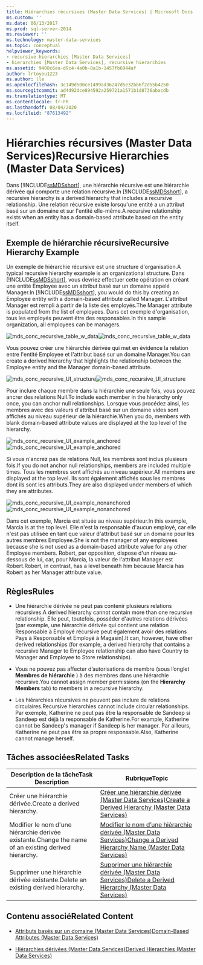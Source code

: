 ```yaml
---
title: Hiérarchies récursives (Master Data Services) | Microsoft Docs
ms.custom: ''
ms.date: 06/13/2017
ms.prod: sql-server-2014
ms.reviewer: ''
ms.technology: master-data-services
ms.topic: conceptual
helpviewer_keywords:
- recursive hierarchies [Master Data Services]
- hierarchies [Master Data Services], recursive hierarchies
ms.assetid: 9408c6ea-d9c4-4a0b-8a1b-1457fb6944af
author: lrtoyou1223
ms.author: lle
ms.openlocfilehash: 3c149d500ce1499ad36247d5e32bb6f2d55b4250
ms.sourcegitcommit: ad4d92dce894592a259721a1571b1d8736abacdb
ms.translationtype: MT
ms.contentlocale: fr-FR
ms.lasthandoff: 08/04/2020
ms.locfileid: "87613492"
---
```

# <a name="recursive-hierarchies-master-data-services"></a><span data-ttu-id="26900-102">Hiérarchies récursives (Master Data Services)</span><span class="sxs-lookup"><span data-stu-id="26900-102">Recursive Hierarchies (Master Data Services)</span></span>
  <span data-ttu-id="26900-103">Dans [!INCLUDE[ssMDSshort](../includes/ssmdsshort-md.md)], une hiérarchie récursive est une hiérarchie dérivée qui comporte une relation récursive.</span><span class="sxs-lookup"><span data-stu-id="26900-103">In [!INCLUDE[ssMDSshort](../includes/ssmdsshort-md.md)], a recursive hierarchy is a derived hierarchy that includes a recursive relationship.</span></span> <span data-ttu-id="26900-104">Une relation récursive existe lorsqu'une entité a un attribut basé sur un domaine et sur l'entité elle-même.</span><span class="sxs-lookup"><span data-stu-id="26900-104">A recursive relationship exists when an entity has a domain-based attribute based on the entity itself.</span></span>

## <a name="recursive-hierarchy-example"></a><span data-ttu-id="26900-105">Exemple de hiérarchie récursive</span><span class="sxs-lookup"><span data-stu-id="26900-105">Recursive Hierarchy Example</span></span>
 <span data-ttu-id="26900-106">Un exemple de hiérarchie récursive est une structure d'organisation.</span><span class="sxs-lookup"><span data-stu-id="26900-106">A typical recursive hierarchy example is an organizational structure.</span></span> <span data-ttu-id="26900-107">Dans [!INCLUDE[ssMDSshort](../includes/ssmdsshort-md.md)], vous devriez effectuer cette opération en créant une entité Employee avec un attribut basé sur un domaine appelé Manager.</span><span class="sxs-lookup"><span data-stu-id="26900-107">In [!INCLUDE[ssMDSshort](../includes/ssmdsshort-md.md)], you would do this by creating an Employee entity with a domain-based attribute called Manager.</span></span> <span data-ttu-id="26900-108">L'attribut Manager est rempli à partir de la liste des employés.</span><span class="sxs-lookup"><span data-stu-id="26900-108">The Manager attribute is populated from the list of employees.</span></span> <span data-ttu-id="26900-109">Dans cet exemple d'organisation, tous les employés peuvent être des responsables.</span><span class="sxs-lookup"><span data-stu-id="26900-109">In this sample organization, all employees can be managers.</span></span>

 <span data-ttu-id="26900-110">![mds_conc_recursive_table_w_data](../../2014/master-data-services/media/mds-conc-recursive-table-w-data.gif "mds_conc_recursive_table_w_data")</span><span class="sxs-lookup"><span data-stu-id="26900-110">![mds_conc_recursive_table_w_data](../../2014/master-data-services/media/mds-conc-recursive-table-w-data.gif "mds_conc_recursive_table_w_data")</span></span>

 <span data-ttu-id="26900-111">Vous pouvez créer une hiérarchie dérivée qui met en évidence la relation entre l'entité Employee et l'attribut basé sur un domaine Manager.</span><span class="sxs-lookup"><span data-stu-id="26900-111">You can create a derived hierarchy that highlights the relationship between the Employee entity and the Manager domain-based attribute.</span></span>

 <span data-ttu-id="26900-112">![mds_conc_recursive_UI_structure](../../2014/master-data-services/media/mds-conc-recursive-ui-structure.gif "mds_conc_recursive_UI_structure")</span><span class="sxs-lookup"><span data-stu-id="26900-112">![mds_conc_recursive_UI_structure](../../2014/master-data-services/media/mds-conc-recursive-ui-structure.gif "mds_conc_recursive_UI_structure")</span></span>

 <span data-ttu-id="26900-113">Pour inclure chaque membre dans la hiérarchie une seule fois, vous pouvez ancrer des relations Null.</span><span class="sxs-lookup"><span data-stu-id="26900-113">To include each member in the hierarchy only once, you can anchor null relationships.</span></span> <span data-ttu-id="26900-114">Lorsque vous procédez ainsi, les membres avec des valeurs d'attribut basé sur un domaine vides sont affichés au niveau supérieur de la hiérarchie.</span><span class="sxs-lookup"><span data-stu-id="26900-114">When you do, members with blank domain-based attribute values are displayed at the top level of the hierarchy.</span></span>

 <span data-ttu-id="26900-115">![mds_conc_recursive_UI_example_anchored](../../2014/master-data-services/media/mds-conc-recursive-ui-example-anchored.gif "mds_conc_recursive_UI_example_anchored")</span><span class="sxs-lookup"><span data-stu-id="26900-115">![mds_conc_recursive_UI_example_anchored](../../2014/master-data-services/media/mds-conc-recursive-ui-example-anchored.gif "mds_conc_recursive_UI_example_anchored")</span></span>

 <span data-ttu-id="26900-116">Si vous n'ancrez pas de relations Null, les membres sont inclus plusieurs fois.</span><span class="sxs-lookup"><span data-stu-id="26900-116">If you do not anchor null relationships, members are included multiple times.</span></span> <span data-ttu-id="26900-117">Tous les membres sont affichés au niveau supérieur.</span><span class="sxs-lookup"><span data-stu-id="26900-117">All members are displayed at the top level.</span></span> <span data-ttu-id="26900-118">Ils sont également affichés sous les membres dont ils sont les attributs.</span><span class="sxs-lookup"><span data-stu-id="26900-118">They are also displayed under members of which they are attributes.</span></span>

 <span data-ttu-id="26900-119">![mds_conc_recursive_UI_example_nonanchored](../../2014/master-data-services/media/mds-conc-recursive-ui-example-nonanchored.gif "mds_conc_recursive_UI_example_nonanchored")</span><span class="sxs-lookup"><span data-stu-id="26900-119">![mds_conc_recursive_UI_example_nonanchored](../../2014/master-data-services/media/mds-conc-recursive-ui-example-nonanchored.gif "mds_conc_recursive_UI_example_nonanchored")</span></span>

 <span data-ttu-id="26900-120">Dans cet exemple, Marcia est située au niveau supérieur.</span><span class="sxs-lookup"><span data-stu-id="26900-120">In this example, Marcia is at the top level.</span></span> <span data-ttu-id="26900-121">Elle n'est la responsable d'aucun employé, car elle n'est pas utilisée en tant que valeur d'attribut basé sur un domaine pour les autres membres Employee.</span><span class="sxs-lookup"><span data-stu-id="26900-121">She is not the manager of any employees because she is not used as a domain-based attribute value for any other Employee members.</span></span> <span data-ttu-id="26900-122">Robert, par opposition, dispose d'un niveau au-dessous de lui, car, pour Marcia, la valeur de l'attribut Manager est Robert.</span><span class="sxs-lookup"><span data-stu-id="26900-122">Robert, in contrast, has a level beneath him because Marcia has Robert as her Manager attribute value.</span></span>

## <a name="rules"></a><span data-ttu-id="26900-123">Règles</span><span class="sxs-lookup"><span data-stu-id="26900-123">Rules</span></span>

-   <span data-ttu-id="26900-124">Une hiérarchie dérivée ne peut pas contenir plusieurs relations récursives.</span><span class="sxs-lookup"><span data-stu-id="26900-124">A derived hierarchy cannot contain more than one recursive relationship.</span></span> <span data-ttu-id="26900-125">Elle peut, toutefois, posséder d'autres relations dérivées (par exemple, une hiérarchie dérivée qui contient une relation Responsable à Employé récursive peut également avoir des relations Pays à Responsable et Employé à Magasin).</span><span class="sxs-lookup"><span data-stu-id="26900-125">It can, however, have other derived relationships (for example, a derived hierarchy that contains a recursive Manager to Employee relationship can also have Country to Manager and Employee to Store relationships).</span></span>

-   <span data-ttu-id="26900-126">Vous ne pouvez pas affecter d’autorisations de membre (sous l’onglet **Membres de hiérarchie** ) à des membres dans une hiérarchie récursive.</span><span class="sxs-lookup"><span data-stu-id="26900-126">You cannot assign member permissions (on the **Hierarchy Members** tab) to members in a recursive hierarchy.</span></span>

-   <span data-ttu-id="26900-127">Les hiérarchies récursives ne peuvent pas inclure de relations circulaires.</span><span class="sxs-lookup"><span data-stu-id="26900-127">Recursive hierarchies cannot include circular relationships.</span></span> <span data-ttu-id="26900-128">Par exemple, Katherine ne peut pas être la responsable de Sandeep si Sandeep est déjà la responsable de Katherine.</span><span class="sxs-lookup"><span data-stu-id="26900-128">For example, Katherine cannot be Sandeep's manager if Sandeep is her manager.</span></span> <span data-ttu-id="26900-129">Par ailleurs, Katherine ne peut pas être sa propre responsable.</span><span class="sxs-lookup"><span data-stu-id="26900-129">Also, Katherine cannot manage herself.</span></span>

## <a name="related-tasks"></a><span data-ttu-id="26900-130">Tâches associées</span><span class="sxs-lookup"><span data-stu-id="26900-130">Related Tasks</span></span>

|<span data-ttu-id="26900-131">Description de la tâche</span><span class="sxs-lookup"><span data-stu-id="26900-131">Task Description</span></span>|<span data-ttu-id="26900-132">Rubrique</span><span class="sxs-lookup"><span data-stu-id="26900-132">Topic</span></span>|
|----------------------|-----------|
|<span data-ttu-id="26900-133">Créer une hiérarchie dérivée.</span><span class="sxs-lookup"><span data-stu-id="26900-133">Create a derived hierarchy.</span></span>|[<span data-ttu-id="26900-134">Créer une hiérarchie dérivée &#40;Master Data Services&#41;</span><span class="sxs-lookup"><span data-stu-id="26900-134">Create a Derived Hierarchy &#40;Master Data Services&#41;</span></span>](create-a-derived-hierarchy-master-data-services.md)|
|<span data-ttu-id="26900-135">Modifier le nom d'une hiérarchie dérivée existante.</span><span class="sxs-lookup"><span data-stu-id="26900-135">Change the name of an existing derived hierarchy.</span></span>|[<span data-ttu-id="26900-136">Modifier le nom d’une hiérarchie dérivée &#40;Master Data Services&#41;</span><span class="sxs-lookup"><span data-stu-id="26900-136">Change a Derived Hierarchy Name &#40;Master Data Services&#41;</span></span>](../../2014/master-data-services/change-a-derived-hierarchy-name-master-data-services.md)|
|<span data-ttu-id="26900-137">Supprimer une hiérarchie dérivée existante.</span><span class="sxs-lookup"><span data-stu-id="26900-137">Delete an existing derived hierarchy.</span></span>|[<span data-ttu-id="26900-138">Supprimer une hiérarchie dérivée &#40;Master Data Services&#41;</span><span class="sxs-lookup"><span data-stu-id="26900-138">Delete a Derived Hierarchy &#40;Master Data Services&#41;</span></span>](../../2014/master-data-services/delete-a-derived-hierarchy-master-data-services.md)|

## <a name="related-content"></a><span data-ttu-id="26900-139">Contenu associé</span><span class="sxs-lookup"><span data-stu-id="26900-139">Related Content</span></span>

-   [<span data-ttu-id="26900-140">Attributs basés sur un domaine &#40;Master Data Services&#41;</span><span class="sxs-lookup"><span data-stu-id="26900-140">Domain-Based Attributes &#40;Master Data Services&#41;</span></span>](../../2014/master-data-services/domain-based-attributes-master-data-services.md)

-   [<span data-ttu-id="26900-141">Hiérarchies dérivées &#40;Master Data Services&#41;</span><span class="sxs-lookup"><span data-stu-id="26900-141">Derived Hierarchies &#40;Master Data Services&#41;</span></span>](../../2014/master-data-services/derived-hierarchies-master-data-services.md)


